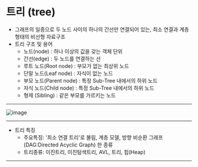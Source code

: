 # 트리 (tree)

- 그래프의 일종으로 두 노드 사이의 하나의 간선만 연결되어 있는, 최소 연결과 계층 형태의 비선형 자료구조
- 트리 구조 및 용어
  - 노드(node) : 하나 이상의 값을 갖는 객체 단위
  - 간선(edge) : 두 노드를 연결하는 선
  - 루트 노드(Root node) : 부모가 없는 최상위 노드
  - 단말 노드(Leaf node) : 자식이 없는 노드
  - 부모 노드(Parent node) : 특정 Sub-Tree 내에서의 하위 노드
  - 자식 노드(Child node) : 특정 Sub-Tree 내에서의 하위 노드
  - 형제 (Sibling) : 같은 부모를 가르키는 노드


--- 
![image](https://user-images.githubusercontent.com/121809824/229544727-afcf1f3e-3fad-43f4-8e93-f4fe3eee4255.png)

--- 
- 트리 특징
  - 주요특징: '최소 연결 트리'로 불림, 계층 모델, 방향 비순환 그래프(DAG:Directed Acyclic Graph) 한 종류
  - 트리종류: 이진트리, 이진탐색트리, AVL, 트리, 힙(Heap) 


--- 

